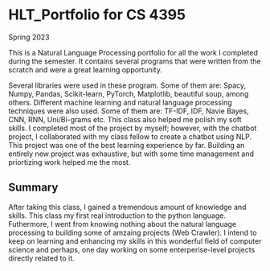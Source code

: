 # HLT_Portfolio for CS 4395
Spring 2023

This is a Natural Language Processing portfolio for all the work I completed during the semester.
It contains several programs that were written from the scratch and were a great learning opportunity.

Several libraries were used in these program. Some of them are: Spacy, Numpy, Pandas, Scikit-learn, PyTorch, Matplotlib, beautiful soup, among others.
Different machine learning and natural language processing techniques were also used. Some of them are: TF-IDF, IDF, Navie Bayes, CNN, RNN, Uni/Bi-grams etc.
This class also helped me polish my soft skills. I completed most of the project by myself; however, with the chatbot project, I collaborated with my class fellow to create a chatbot using NLP. This project was one of the best learning experience by far. Building an entirely new project was exhaustive, but with some time management and priortizing work helped me the most.

## Summary
After taking this class, I gained a tremendous amount of knowledge and skills. This class my first real introduction to the python language. Futhermore, I went from knowing nothing about the natural language processing to building some of amzaing projects (Web Crawler). I intend to keep on learning and enhancing my skills in this wonderful field of computer science and perhaps, one day working on some enterperise-level projects directly related to it.
